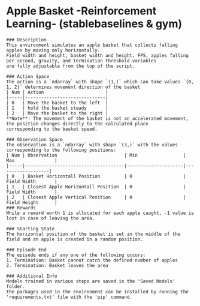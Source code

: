 # Apple Basket -Reinforcement Learning- (stablebaselines & gym)

    ### Description
    This environment simulates an apple basket that collects falling apples by moving only horizontally.
    Field width and height, basket width and height, FPS, apples falling per second, gravity, and termination threshold variables 
    are fully adjustable from the top of the script.
    
    ### Action Space
    The action is a `ndarray` with shape `(1,)` which can take values `{0, 1, 2}` determines movement direction of the basket
    | Num | Action                       |
    |-----|------------------------------|
    | 0   | Move the basket to the left  |
    | 1   | hold the basket steady       |
    | 2   | Move the basket to the right |
    **Note**: The movement of the basket is not an accelerated movement, the position changes directly to the calculated place 
    corresponding to the basket speed.
    
    ### Observation Space
    The observation is a `ndarray` with shape `(3,)` with the values corresponding to the following positions:
    | Num | Observation                         | Min                 | Max               |
    |-----|-------------------------------------|---------------------|-------------------|
    | 0   | Basket Horizontall Position         | 0                   | Field Width       |
    | 1   | Closest Apple Horizontall Position  | 0                   | Field Width       |
    | 2   | Closest Apple Vertical Position     | 0                   | Field Height      |
    ### Rewards
    While a reward worth 1 is allocated for each apple caught, -1 value is lost in case of leaving the area.
    
    ### Starting State
    The horizontal position of the basket is set in the middle of the field and an apple is created in a random position.
    
    ### Episode End
    The episode ends if any one of the following occurs:
    1. Termination: Basket cannot catch the defined number of apples
    2. Termination: Basket leaves the area
    
    ### Additional Info
    Models trained in various steps are saved in the 'Saved Models' folder.
    The packages used in the environment can be installed by running the 'requirements.txt' file with the 'pip' command.
